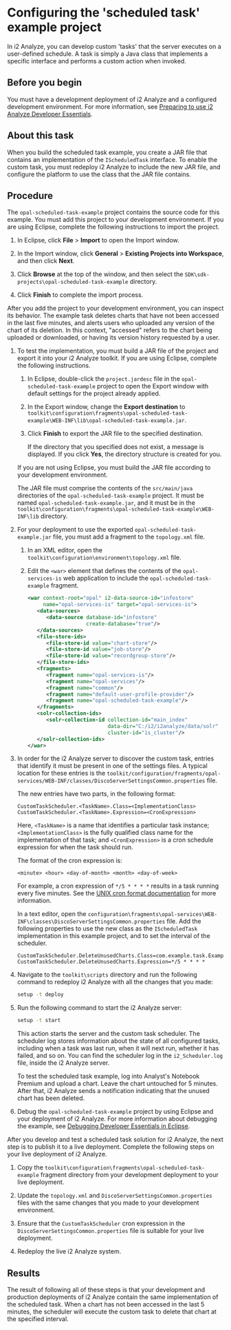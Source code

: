 # Configuring the 'scheduled task' example project

In i2 Analyze, you can develop custom 'tasks' that the server executes on a user-defined schedule. A task is simply a Java class that implements a specific interface and performs a custom action when invoked.

## Before you begin

You must have a development deployment of i2 Analyze and a configured development environment. For more information, see [Preparing to use i2 Analyze Developer Essentials](Preparing-to-use-i2-Analyze-Developer-Essentials.md).

## About this task

When you build the scheduled task example, you create a JAR file that contains an implementation of the `IScheduledTask` interface. To enable the custom task, you must redeploy i2 Analyze to include the new JAR file, and configure the platform to use the class that the JAR file contains.

## Procedure

The `opal-scheduled-task-example` project contains the source code for this example. You must add this project to your development environment. If you are using Eclipse, complete the following instructions to import the project.

1. In Eclipse, click **File** &gt; **Import** to open the Import window.

2. In the Import window, click **General** &gt; **Existing Projects into Workspace**, and then click **Next**.

3. Click **Browse** at the top of the window, and then select the `SDK\sdk-projects\opal-scheduled-task-example` directory.

4. Click **Finish** to complete the import process.

After you add the project to your development environment, you can inspect its behavior. The example task deletes charts that have not been accessed in the last five minutes, and alerts users who uploaded any version of the chart of its deletion. In this context, "accessed" refers to the chart being uploaded or downloaded, or having its version history requested by a user.

1. To test the implementation, you must build a JAR file of the project and export it into your i2 Analyze toolkit. If you are using Eclipse, complete the following instructions.

   1. In Eclipse, double-click the `project.jardesc` file in the `opal-scheduled-task-example` project to open the Export window with default settings for the project already applied.

   2. In the Export window, change the **Export destination** to `toolkit\configuration\fragments\opal-scheduled-task-example\WEB-INF\lib\opal-scheduled-task-example.jar`.

   3. Click **Finish** to export the JAR file to the specified destination.

      If the directory that you specified does not exist, a message is displayed. If you click **Yes**, the directory structure is created for you.

   If you are not using Eclipse, you must build the JAR file according to your development environment.

   The JAR file must comprise the contents of the `src/main/java` directories of the `opal-scheduled-task-example` project. It must be named `opal-scheduled-task-example.jar`, and it must be in the `toolkit\configuration\fragments\opal-scheduled-task-example\WEB-INF\lib` directory.

2. For your deployment to use the exported `opal-scheduled-task-example.jar` file, you must add a fragment to the `topology.xml` file.

   1. In an XML editor, open the `toolkit\configuration\environment\topology.xml` file.

   2. Edit the `<war>` element that defines the contents of the `opal-services-is` web application to include the `opal-scheduled-task-example` fragment.

      ```xml
      <war context-root="opal" i2-data-source-id="infostore"
           name="opal-services-is" target="opal-services-is">
         <data-sources>
            <data-source database-id="infostore"
                         create-database="true"/>
         </data-sources>
         <file-store-ids>
            <file-store-id value="chart-store"/>
            <file-store-id value="job-store"/>
            <file-store-id value="recordgroup-store"/>
         </file-store-ids>
         <fragments>
            <fragment name="opal-services-is"/>
            <fragment name="opal-services"/>
            <fragment name="common"/>
            <fragment name="default-user-profile-provider"/>
            <fragment name="opal-scheduled-task-example"/>
         </fragments>
         <solr-collection-ids>
            <solr-collection-id collection-id="main_index"
                                data-dir="C:/i2/i2analyze/data/solr"
                                cluster-id="is_cluster"/>
         </solr-collection-ids>
      </war>
      ```

3. In order for the i2 Analyze server to discover the custom task, entries that identify it must be present in one of the settings files. A typical location for these entries is the `toolkit/configuration/fragments/opal-services/WEB-INF/classes/DiscoServerSettingsCommon.properties` file.

   The new entries have two parts, in the following format:

   ```text
   CustomTaskScheduler.<TaskName>.Class=<ImplementationClass>
   CustomTaskScheduler.<TaskName>.Expression=<CronExpression>
   ```

   Here, `<TaskName>` is a name that identifies a particular task instance; `<ImplementationClass>` is the fully qualified class name for the implementation of that task; and `<CronExpression>` is a cron schedule expression for when the task should run.

   The format of the cron expression is:

   `<minute> <hour> <day-of-month> <month> <day-of-week>`

   For example, a cron expression of `*/5 * * * *` results in a task running every five minutes. See the [UNIX cron format documentation](https://www.ibm.com/docs/en/db2/11.1?topic=task-unix-cron-format) for more information.

   In a text editor, open the `configuration\fragments\opal-services\WEB-INF\classes\DiscoServerSettingsCommon.properties` file. Add the following properties to use the new class as the `IScheduledTask` implementation in this example project, and to set the interval of the scheduler.

   ```text
   CustomTaskScheduler.DeleteUnusedCharts.Class=com.example.task.ExampleTask
   CustomTaskScheduler.DeleteUnusedCharts.Expression=*/5 * * * *
   ```

4. Navigate to the `toolkit\scripts` directory and run the following command to redeploy i2 Analyze with all the changes that you made:

   ```sh
   setup -t deploy
   ```

5. Run the following command to start the i2 Analyze server:

   ```sh
   setup -t start
   ```

   This action starts the server and the custom task scheduler. The scheduler log stores information about the state of all configured tasks, including when a task was last run, when it will next run, whether it has failed, and so on. You can find the scheduler log in the `i2_Scheduler.log` file, inside the i2 Analyze server.

   To test the scheduled task example, log into Analyst's Notebook Premium and upload a chart. Leave the chart untouched for 5 minutes. After that, i2 Analyze sends a notification indicating that the unused chart has been deleted.

6. Debug the `opal-scheduled-task-example` project by using Eclipse and your deployment of i2 Analyze. For more information about debugging the example, see [Debugging Developer Essentials in Eclipse](Debugging-Developer-Essentials.md).

After you develop and test a scheduled task solution for i2 Analyze, the next step is to publish it to a live deployment. Complete the following steps on your live deployment of i2 Analyze.

1. Copy the `toolkit\configuration\fragments\opal-scheduled-task-example` fragment directory from your development deployment to your live deployment.

2. Update the `topology.xml` and `DiscoServerSettingsCommon.properties` files with the same changes that you made to your development environment.

3. Ensure that the `CustomTaskScheduler` cron expression in the `DiscoServerSettingsCommon.properties` file is suitable for your live deployment.

4. Redeploy the live i2 Analyze system.

## Results

The result of following all of these steps is that your development and production deployments of i2 Analyze contain the same implementation of the scheduled task. When a chart has not been accessed in the last 5 minutes, the scheduler will execute the custom task to delete that chart at the specified interval.